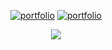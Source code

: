<div align="center">

 
  [![portfolio](https://img.shields.io/badge/full_stack_portfolio-000?style=for-the-badge&logo=google&logoColor=ffffff&color=151515)](https://springular.web.app) 
  [![portfolio](https://img.shields.io/badge/front_end_portfolio-000?style=for-the-badge&logo=google&logoColor=ffffff&color=151515)](https://bandicootfolio.web.app)
 
 <div align="center">
   
   ![](https://github-readme-streak-stats.herokuapp.com/?user=josuehoenicka&theme=dark&hide_border=true)
  
  </div>
   
   
</div>
  
  

  




